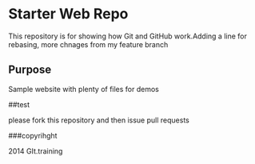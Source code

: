 # Starter Web Repo

This repository is for showing how Git and GitHub work.Adding a line for rebasing, 
more chnages from my feature branch

## Purpose

Sample website with plenty of files for demos

##test

please fork this repository and then issue pull requests

###copyrihght

2014 GIt.training